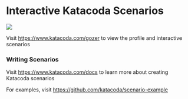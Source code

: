 # Interactive Katacoda Scenarios

[![](http://shields.katacoda.com/katacoda/gozer/count.svg)](https://www.katacoda.com/gozer "Get your profile on Katacoda.com")

Visit https://www.katacoda.com/gozer to view the profile and interactive scenarios

### Writing Scenarios
Visit https://www.katacoda.com/docs to learn more about creating Katacoda scenarios

For examples, visit https://github.com/katacoda/scenario-example
